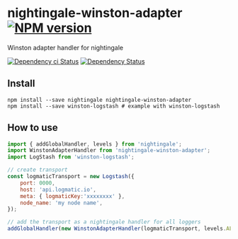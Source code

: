 # nightingale-winston-adapter [![NPM version][npm-image]][npm-url]

Winston adapter handler for nightingale

[![Dependency ci Status][dependencyci-image]][dependencyci-url]
[![Dependency Status][daviddm-image]][daviddm-url]

## Install

```
npm install --save nightingale nightingale-winston-adapter
npm install --save winston-logstash # example with winston-logstash
```

## How to use

```js
import { addGlobalHandler, levels } from 'nightingale';
import WinstonAdapterHandler from 'nightingale-winston-adapter';
import LogStash from 'winston-logstash';

// create transport
const logmaticTransport = new Logstash({
    port: 0000,
    host: 'api.logmatic.io',
    meta: { logmaticKey:'xxxxxxxx' },
    node_name: 'my node name',
});

// add the transport as a nightingale handler for all loggers
addGlobalHandler(new WinstonAdapterHandler(logmaticTransport, levels.ALL));
```

[npm-image]: https://img.shields.io/npm/v/nightingale-winston-adapter.svg?style=flat-square
[npm-url]: https://npmjs.org/package/nightingale-winston-adapter
[daviddm-image]: https://david-dm.org/nightingalejs/nightingale-winston-adapter.svg?style=flat-square
[daviddm-url]: https://david-dm.org/nightingalejs/nightingale-winston-adapter
[dependencyci-image]: https://dependencyci.com/github/nightingalejs/nightingale-winston-adapter/badge?style=flat-square
[dependencyci-url]: https://dependencyci.com/github/nightingalejs/nightingale-winston-adapter
